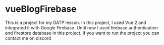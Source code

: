 # vueBlogFirebase

This is a project for my DATP lesson. In this project, I used Vue 2 and integrated it with Google Firebase. Until now I used firebase authentication and firestore database in this project. If you want to run the project you can contact me on discord
